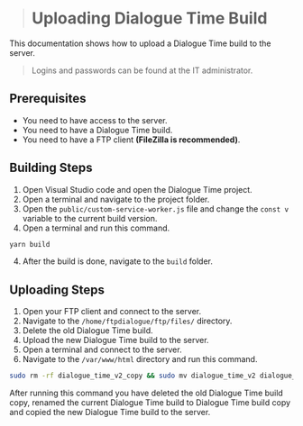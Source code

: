 > # Uploading Dialogue Time Build

This documentation shows how to upload a Dialogue Time build to the server.

> Logins and passwords can be found at the IT administrator.

## Prerequisites

- You need to have access to the server.
- You need to have a Dialogue Time build.
- You need to have a FTP client **(FileZilla is recommended)**.

## Building Steps

1. Open Visual Studio code and open the Dialogue Time project.
2. Open a terminal and navigate to the project folder.
3. Open the `public/custom-service-worker.js` file and change the `const v` variable to the current build version.
4. Open a terminal and run this command.

```bash
yarn build
```

4. After the build is done, navigate to the `build` folder.

## Uploading Steps

1. Open your FTP client and connect to the server.
2. Navigate to the `/home/ftpdialogue/ftp/files/` directory.
3. Delete the old Dialogue Time build.
4. Upload the new Dialogue Time build to the server.
5. Open a terminal and connect to the server.
6. Navigate to the `/var/www/html` directory and run this command.

```bash
sudo rm -rf dialogue_time_v2_copy && sudo mv dialogue_time_v2 dialogue_time_v2_copy && sudo cp -rf /home/ftpdialogue/ftp/files/dialogue_time_v2 .
```

After running this command you have deleted the old Dialogue Time build copy, renamed the current Dialogue Time build to Dialogue Time build copy and copied the new Dialogue Time build to the server.
